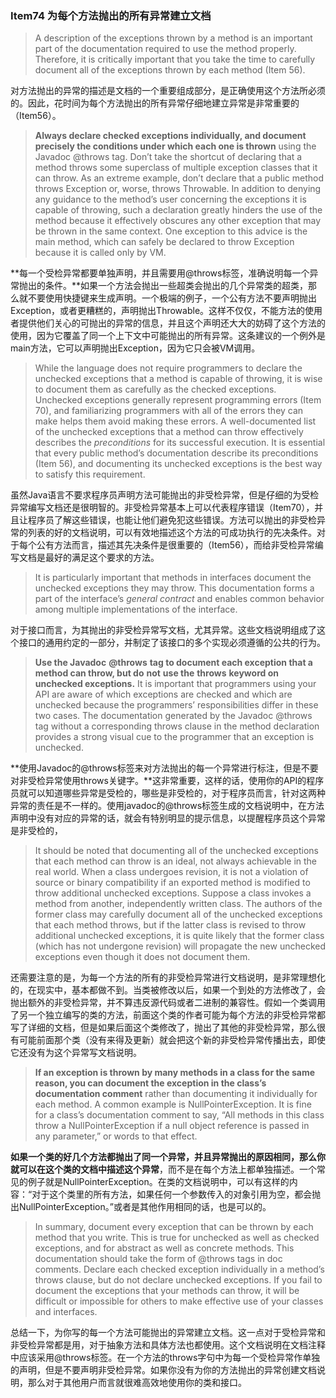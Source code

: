 ### Item74 为每个方法抛出的所有异常建立文档

> A description of the exceptions thrown by a method is an important part of the documentation required to use the method properly. Therefore, it is critically important that you take the time to carefully document all of the exceptions thrown by each method (Item 56).

对方法抛出的异常的描述是文档的一个重要组成部分，是正确使用这个方法所必须的。因此，花时间为每个方法抛出的所有异常仔细地建立异常是非常重要的（Item56）。

> **Always declare checked exceptions individually, and document precisely the conditions under which each one is thrown** using the Javadoc @throws tag. Don’t take the shortcut of declaring that a method throws some superclass of multiple exception classes that it can throw. As an extreme example, don’t declare that a public method throws Exception or, worse, throws Throwable. In addition to denying any guidance to the method’s user concerning the exceptions it is capable of throwing, such a declaration greatly hinders the use of the method because it effectively obscures any other exception that may be thrown in the same context. One exception to this advice is the main method, which can safely be declared to throw Exception because it is called only by VM.

**每一个受检异常都要单独声明，并且需要用@throws标签，准确说明每一个异常抛出的条件。**如果一个方法会抛出一些超类会抛出的几个异常类的超类，那么就不要使用快捷键来生成声明。一个极端的例子，一个公有方法不要声明抛出Exception，或者更糟糕的，声明抛出Throwable。这样不仅仅，不能方法的使用者提供他们关心的可抛出的异常的信息，并且这个声明还大大的妨碍了这个方法的使用，因为它覆盖了同一个上下文中可能抛出的所有异常。这条建议的一个例外是main方法，它可以声明抛出Exception，因为它只会被VM调用。

> While the language does not require programmers to declare the unchecked exceptions that a method is capable of throwing, it is wise to document them as carefully as the checked exceptions. Unchecked exceptions generally represent programming errors (Item 70), and familiarizing programmers with all of the errors they can make helps them avoid making these errors. A well-documented list of the unchecked exceptions that a method can throw effectively describes the *preconditions* for its successful execution. It is essential that every public method’s documentation describe its preconditions (Item 56), and documenting its unchecked exceptions is the best way to satisfy this requirement.

虽然Java语言不要求程序员声明方法可能抛出的非受检异常，但是仔细的为受检异常编写文档还是很明智的。非受检异常基本上可以代表程序错误（Item70），并且让程序员了解这些错误，也能让他们避免犯这些错误。方法可以抛出的非受检异常的列表的好的文档说明，可以有效地描述这个方法的可成功执行的先决条件。对于每个公有方法而言，描述其先决条件是很重要的（Item56），而给非受检异常编写文档是最好的满足这个要求的方法。

> It is particularly important that methods in interfaces document the unchecked exceptions they may throw. This documentation forms a part of the interface’s *general contract* and enables common behavior among multiple implementations of the interface.

对于接口而言，为其抛出的非受检异常写文档，尤其异常。这些文档说明组成了这个接口的通用约定的一部分，并制定了该接口的多个实现必须遵循的公共的行为。

> **Use the Javadoc** **@throws** **tag to document each exception that a method can throw, but do** **not** **use the** **throws** **keyword on unchecked exceptions.** It is important that programmers using your API are aware of which exceptions are checked and which are unchecked because the programmers’ responsibilities differ in these two cases. The documentation generated by the Javadoc @throws tag without a corresponding throws clause in the method declaration provides a strong visual cue to the programmer that an exception is unchecked.

**使用Javadoc的@throws标签来对方法抛出的每一个异常进行标注，但是不要对非受检异常使用throws关键字。**这非常重要，这样的话，使用你的API的程序员就可以知道哪些异常是受检的，哪些是非受检的，对于程序员而言，针对这两种异常的责任是不一样的。使用javadoc的@throws标签生成的文档说明中，在方法声明中没有对应的异常的话，就会有特别明显的提示信息，以提醒程序员这个异常是非受检的，

> It should be noted that documenting all of the unchecked exceptions that each method can throw is an ideal, not always achievable in the real world. When a class undergoes revision, it is not a violation of source or binary compatibility if an exported method is modified to throw additional unchecked exceptions. Suppose a class invokes a method from another, independently written class. The authors of the former class may carefully document all of the unchecked exceptions that each method throws, but if the latter class is revised to throw additional unchecked exceptions, it is quite likely that the former class (which has not undergone revision) will propagate the new unchecked exceptions even though it does not document them.

还需要注意的是，为每一个方法的所有的非受检异常进行文档说明，是非常理想化的，在现实中，基本都做不到。当类被修改以后，如果一个到处的方法修改了，会抛出额外的非受检异常，并不算违反源代码或者二进制的兼容性。假如一个类调用了另一个独立编写的类的方法，前面这个类的作者可能为每个方法的非受检异常都写了详细的文档，但是如果后面这个类修改了，抛出了其他的非受检异常，那么很有可能前面那个类（没有来得及更新）就会把这个新的非受检异常传播出去，即使它还没有为这个异常写文档说明。

> **If an exception is thrown by many methods in a class for the same reason, you can document the exception in the class’s documentation comment** rather than documenting it individually for each method. A common example is NullPointerException. It is fine for a class’s documentation comment to say, “All methods in this class throw a NullPointerException if a null object reference is passed in any parameter,” or words to that effect.

**如果一个类的好几个方法都抛出了同一个异常，并且异常抛出的原因相同，那么你就可以在这个类的文档中描述这个异常**，而不是在每个方法上都单独描述。一个常见的例子就是NullPointerException。在类的文档说明中，可以有这样的内容：“对于这个类里的所有方法，如果任何一个参数传入的对象引用为空，都会抛出NullPointerException。”或者是其他作用相同的话，也是可以的。

> In summary, document every exception that can be thrown by each method that you write. This is true for unchecked as well as checked exceptions, and for abstract as well as concrete methods. This documentation should take the form of @throws tags in doc comments. Declare each checked exception individually in a method’s throws clause, but do not declare unchecked exceptions. If you fail to document the exceptions that your methods can throw, it will be difficult or impossible for others to make effective use of your classes and interfaces.

总结一下，为你写的每一个方法可能抛出的异常建立文档。这一点对于受检异常和非受检异常都是用，对于抽象方法和具体方法也都使用。这个文档说明在文档注释中应该采用@throws标签。在一个方法的throws字句中为每一个受检异常作单独的声明，但是不要声明非受检异常。如果你没有为你的方法抛出的异常创建文档说明，那么对于其他用户而言就很难高效地使用你的类和接口。